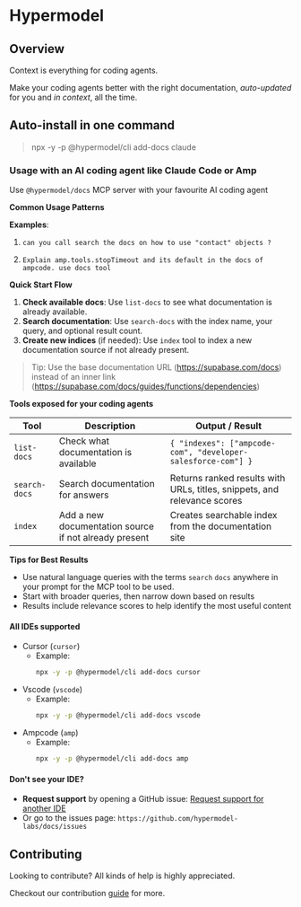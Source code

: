 # Hypermodel 

## Overview 
Context is everything for coding agents. 

Make your coding agents better with the right documentation, _auto-updated_ for you and _in context_, all the time. 



## Auto-install in one command  

> npx -y -p @hypermodel/cli add-docs claude

### Usage with an AI coding agent like Claude Code or Amp

Use `@hypermodel/docs` MCP server with your favourite AI coding agent 

**Common Usage Patterns**
  
**Examples**: 

1. `can you call search the docs on how to use "contact" objects ?`
  
2. `Explain amp.tools.stopTimeout and its default in the docs of ampcode. use docs tool`

**Quick Start Flow**
  1. **Check available docs**: Use `list-docs` to see what documentation is already available.
  2. **Search documentation**: Use `search-docs` with the index name, your query, and optional result count.
  3. **Create new indices** (if needed): Use `index` tool to index a new documentation source if not already present. 
  
>  Tip: Use the base documentation URL (https://supabase.com/docs) instead of an inner link (https://supabase.com/docs/guides/functions/dependencies)



**Tools exposed for your coding agents**

| Tool           | Description                                                      | Output / Result                                                      |
|----------------|------------------------------------------------------------------|----------------------------------------------------------------------|
| `list-docs` | Check what documentation is available                            | `{ "indexes": ["ampcode-com", "developer-salesforce-com"] }`         |
| `search-docs`  | Search documentation for answers                                 | Returns ranked results with URLs, titles, snippets, and relevance scores |
| `index`        | Add a new documentation source if not already present            | Creates searchable index from the documentation site                  |

**Tips for Best Results**
  - Use natural language queries with the terms `search` `docs` anywhere in your prompt for the MCP tool to be used. 
  - Start with broader queries, then narrow down based on results
  - Results include relevance scores to help identify the most useful content

#### All IDEs supported

* Cursor (`cursor`)
  - Example:
    ```bash
    npx -y -p @hypermodel/cli add-docs cursor
    ```
* Vscode (`vscode`)
  - Example:
    ```bash
    npx -y -p @hypermodel/cli add-docs vscode
    ```
* Ampcode (`amp`)
  - Example:
    ```bash
    npx -y -p @hypermodel/cli add-docs amp
    ```

#### Don't see your IDE?

- **Request support** by opening a GitHub issue: [Request support for another IDE](https://github.com/hypermodel-labs/docs/issues/new?title=Support%20for%20IDE:%20Your%20IDE%20Name&body=Please%20add%20support%20for%20%60Your%20IDE%20Name%60.%0A%0AHelpful%20details%20to%20include:%0A-%20IDE%20version:%20%0A-%20OS:%20%0A-%20Relevant%20links%20or%20docs:%20)
- Or go to the issues page: `https://github.com/hypermodel-labs/docs/issues`



## Contributing
Looking to contribute? All kinds of help is highly appreciated. 

Checkout our contribution [guide](./CONTRIBUTING.md) for more. 



